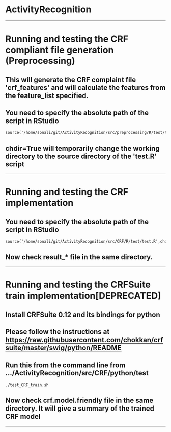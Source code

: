 # ActivityRecognition

--------------------------------------------------------------------------------------------------------------------------------------------------------

# Running and testing the CRF compliant file generation (Preprocessing)
## This will generate the CRF complaint file 'crf_features' and will calculate the features from the feature_list specified.
## You need to specify the absolute path of the script in RStudio

	source('/home/sonali/git/ActivityRecognition/src/preprocessing/R/test/test.R',chdir=TRUE)

## chdir=True will temporarily change the working directory to the source directory of the 'test.R' script

--------------------------------------------------------------------------------------------------------------------------------------------------------

# Running and testing the CRF implementation
## You need to specify the absolute path of the script in RStudio

	source('/home/sonali/git/ActivityRecognition/src/CRF/R/test/test.R',chdir=TRUE)

## Now check result_* file in the same directory.

--------------------------------------------------------------------------------------------------------------------------------------------------------

# Running and testing the CRFSuite train implementation[DEPRECATED]
## Install CRFSuite 0.12 and its bindings for python
## Please follow the instructions at https://raw.githubusercontent.com/chokkan/crfsuite/master/swig/python/README


## Run this from the command line from .../ActivityRecognition/src/CRF/python/test
	./test_CRF_train.sh

## Now check crf.model.friendly file in the same directory. It will give a summary of the trained CRF model

-------------------------------------------------------------------------------------------------------------------------------------------------------
